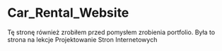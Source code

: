 # Car_Rental_Website
 
Tę stronę również zrobiłem przed pomysłem zrobienia portfolio. Była to strona na lekcje Projektowanie Stron Internetowych
